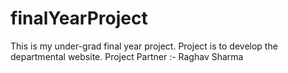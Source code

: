 # finalYearProject
This is my under-grad final year project. Project is to develop the departmental website. Project Partner :- Raghav Sharma

